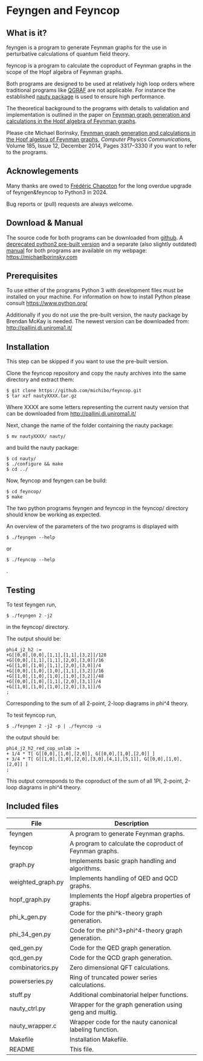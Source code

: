 Feyngen and Feyncop
===================


What is it?
-----------

feyngen is a program to generate Feynman graphs for the use in perturbative
calculations of quantum field theory.

feyncop is a program to calculate the coproduct of Feynman graphs in the
scope of the Hopf algebra of Feynman graphs.

Both programs are designed to be used at relatively high loop orders where
traditional programs like [QGRAF](http://cfif.ist.utl.pt/~paulo/qgraf.html) are
not applicable.
For instance the established [nauty package](http://pallini.di.uniroma1.it/) is
used to ensure high performance.

The theoretical background to the programs with details to validation and implementation is outlined in the paper on [Feynman graph generation and calculations in the Hopf algebra of Feynman graphs](http://dx.doi.org/10.1016/j.cpc.2014.07.023).

Please cite Michael Borinsky, [Feynman graph generation and calculations in the Hopf algebra of Feynman graphs](http://dx.doi.org/10.1016/j.cpc.2014.07.023), *Computer Physics Communications*, Volume 185, Issue 12, December 2014, Pages 3317–3330 if you want to refer to the programs.

Acknowlegements
---------------

Many thanks are owed to [Frédéric Chapoton](//irma.math.unistra.fr/~chapoton/) for the long overdue upgrade of feyngen&feyncop to Python3 in 2024.

Bug reports or (pull) requests are always welcome.

Download & Manual
-----------------

The source code for both programs can be downloaded from [github](https://github.com/michibo/feyncop). 
A [deprecated python2 pre-built version](https://michaelborinsky.com/static/feyncop_built.tar.gz) and a separate (also slightly outdated) [manual](https://michaelborinsky.com/static/feyngencop_manual.pdf) for both programs are available on my webpage: https://michaelborinsky.com

Prerequisites
-------------

To use either of the programs Python 3 with development files must be
installed on your machine. For information on how to install Python please
consult https://www.python.org/

Additionally if you do not use the pre-built version, the nauty package by Brendan McKay is needed. The newest version can be downloaded from: http://pallini.di.uniroma1.it/

Installation
------------

This step can be skipped if you want to use the pre-built version.

Clone the feyncop repository and copy the nauty archives into the same directory and extract them:

    $ git clone https://github.com/michibo/feyncop.git
    $ tar xzf nautyXXXX.tar.gz

Where XXXX are some letters representing the current nauty version that can be downloaded from http://pallini.di.uniroma1.it/

Next, change the name of the folder containing the nauty package:

    $ mv nautyXXXX/ nauty/

and build the nauty package:

    $ cd nauty/
    $ ./configure && make
    $ cd ../

Now, feyncop and feyngen can be build:

    $ cd feyncop/
    $ make

The two python programs feyngen and feyncop in the feyncop/ directory should
know be working as expected.

An overview of the parameters of the two programs is displayed with

    $ ./feyngen --help

or

    $ ./feyncop --help

.

Testing
-------

To test feyngen run,

    $ ./feyngen 2 -j2

in the feyncop/ directory.

The output should be:

    phi4_j2_h2 :=
    +G[[0,0],[0,0],[1,1],[1,1],[3,2]]/128
    +G[[0,0],[1,1],[1,1],[2,0],[3,0]]/16
    +G[[1,0],[1,0],[1,1],[2,0],[3,0]]/4
    +G[[0,0],[1,0],[1,0],[1,1],[3,2]]/16
    +G[[1,0],[1,0],[1,0],[1,0],[3,2]]/48
    +G[[0,0],[1,0],[1,1],[2,0],[3,1]]/4
    +G[[1,0],[1,0],[1,0],[2,0],[3,1]]/6
    ;

Corresponding to the sum of all 2-point, 2-loop diagrams in phi^4
theory.

To test feyncop run,

    $ ./feyngen 2 -j2 -p | ./feyncop -u

the output should be:

    phi4_j2_h2_red_cop_unlab :=
    + 1/4 * T[ G[[0,0],[1,0],[2,0]], G[[0,0],[1,0],[2,0]] ]
    + 3/4 * T[ G[[1,0],[1,0],[2,0],[3,0],[4,1],[5,1]], G[[0,0],[1,0],[2,0]] ]
    ;

This output corresponds to the coproduct of the sum of all 1PI,
2-point, 2-loop diagrams in phi^4 theory.


Included files
--------------

File                  | Description
----------------------|------------------------------------------------------
feyngen               | A program to generate Feynman graphs.
feyncop               | A program to calculate the coproduct of Feynman graphs.
graph.py              | Implements basic graph handling and algorithms.
weighted_graph.py     | Implements handling of QED and QCD graphs.
hopf_graph.py         | Implements the Hopf algebra properties of graphs.
phi_k_gen.py          | Code for the phi^k-theory graph generation.
phi_34_gen.py         | Code for the phi^3+phi^4-theory graph generation.
qed_gen.py            | Code for the QED graph generation.
qcd_gen.py            | Code for the QCD graph generation.
combinatorics.py      | Zero dimensional QFT calculations.
powerseries.py        | Ring of truncated power series calculations.
stuff.py              | Additional combinatorial helper functions.
nauty_ctrl.py         | Wrapper for the graph generation using geng and multig.
nauty_wrapper.c       | Wrapper code for the nauty canonical labeling function.
Makefile              | Installation Makefile.
README                | This file.

